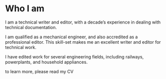 # Who I am

I am a technical writer and editor, with a decade’s experience in dealing with technical documentation.

I am qualified as a mechanical engineer, and also accredited as a professional editor. This skill-set makes me an excellent writer and editor for technical work.

I have edited work for several engineering fields, including railways, powerplants, and household appliances.

to learn more, please read my CV
<with link to pdf of my CV>


